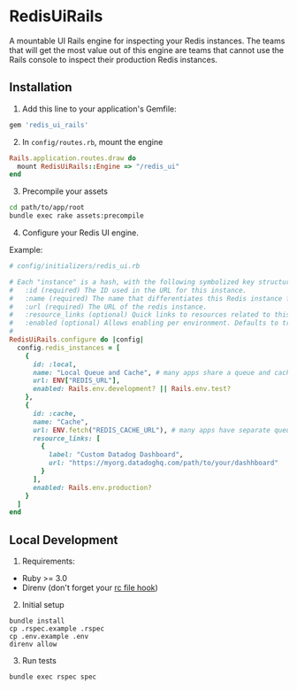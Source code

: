 # RedisUiRails

A mountable UI Rails engine for inspecting your Redis instances. The teams that will get the most value out of this engine are teams that cannot use the Rails console to inspect their production Redis instances.

## Installation

1. Add this line to your application's Gemfile:

```ruby
gem 'redis_ui_rails'
```

2. In `config/routes.rb`, mount the engine

```ruby
Rails.application.routes.draw do
  mount RedisUiRails::Engine => "/redis_ui"
end
```

3. Precompile your assets

```bash
cd path/to/app/root
bundle exec rake assets:precompile
```

4. Configure your Redis UI engine.

Example:

```ruby
# config/initializers/redis_ui.rb

# Each "instance" is a hash, with the following symbolized key structure:
#   :id (required) The ID used in the URL for this instance.
#   :name (required) The name that differentiates this Redis instance from others.
#   :url (required) The URL of the redis instance.
#   :resource_links (optional) Quick links to resources related to this instance.
#   :enabled (optional) Allows enabling per environment. Defaults to true.
#
RedisUiRails.configure do |config|
  config.redis_instances = [
    {
      id: :local,
      name: "Local Queue and Cache", # many apps share a queue and cache Redis locally
      url: ENV["REDIS_URL"],
      enabled: Rails.env.development? || Rails.env.test?
    },
    {
      id: :cache,
      name: "Cache",
      url: ENV.fetch("REDIS_CACHE_URL"), # many apps have separate queue and cache Redis instances in production
      resource_links: [
        {
          label: "Custom Datadog Dashboard",
          url: "https://myorg.datadoghq.com/path/to/your/dashhboard"
        }
      ],
      enabled: Rails.env.production?
    }
  ]
end
```

## Local Development

1. Requirements:

- Ruby >= 3.0
- Direnv (don't forget your [rc file hook](https://direnv.net/docs/installation.html))

2. Initial setup

```
bundle install
cp .rspec.example .rspec
cp .env.example .env
direnv allow
```

3. Run tests

```
bundle exec rspec spec
```
